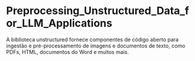 # Preprocessing_Unstructured_Data_for_LLM_Applications
A biblioteca unstructured fornece componentes de código aberto para ingestão e pré-processamento de imagens e documentos de texto, como PDFs, HTML, documentos do Word e muitos mais.
